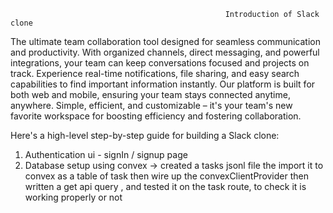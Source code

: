                                                     Introduction of Slack clone

The ultimate team collaboration tool designed for seamless communication and productivity. With organized channels, direct messaging, and powerful integrations, your team can keep conversations focused and projects on track. Experience real-time notifications, file sharing, and easy search capabilities to find important information instantly. Our platform is built for both web and mobile, ensuring your team stays connected anytime, anywhere. Simple, efficient, and customizable – it's your team's new favorite workspace for boosting efficiency and fostering collaboration.

Here's a high-level step-by-step guide for building a Slack clone:

1. Authentication ui - signIn / signup page
2. Database setup using convex -> created a tasks jsonl file the import it to convex as a table of task then wire up the convexClientProvider then written a get api query , and tested it on the task route, to check it is working properly or not
